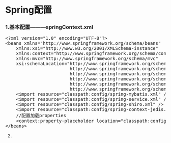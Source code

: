 # Spring配置
### 1.基本配置———springContext.xml
<pre>
&lt;?xml version="1.0" encoding="UTF-8"?&gt;  
&lt;beans xmlns="http://www.springframework.org/schema/beans"  
    xmlns:xsi="http://www.w3.org/2001/XMLSchema-instance"
    xmlns:context="http://www.springframework.org/schema/context"  
    xmlns:mvc="http://www.springframework.org/schema/mvc"  
    xsi:schemaLocation="http://www.springframework.org/schema/beans    
                        http://www.springframework.org/schema/beans/spring-beans-3.1.xsd    
                        http://www.springframework.org/schema/context    
                        http://www.springframework.org/schema/context/spring-context-3.1.xsd    
                        http://www.springframework.org/schema/mvc    
                        http://www.springframework.org/schema/mvc/spring-mvc-4.0.xsd"&gt;  
    &lt;import resource="classpath:config/spring-mybatis.xml" /&gt;
    &lt;import resource="classpath:config/spring-service.xml" /&gt;
    &lt;import resource="classpath:config/spring-shiro.xml" /&gt;
    &lt;import resource="classpath:config/spring-context-jedis.xml" /&gt;
    //配置加载properties
    &lt;context:property-placeholder location="classpath:config/config.properties" ignore-unresolvable="true"/&gt;  
&lt;/beans&gt; 
</pre>
2. 